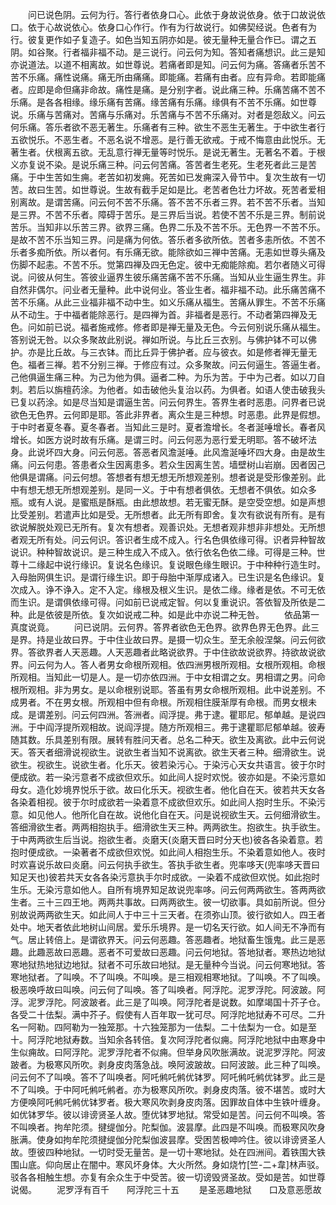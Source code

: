 <!-- { "loadSidebar": true } -->
　　问已说色阴。云何为行。答行者依身口心。此依于身故说依身。依于口故说依口。依于心故说依心。依身口心作行。作有为行故说行。如佛契经说。色者有为行。彼复更作如子复造子。如色当知五阴亦如是。彼无量种无量合作已。谓之五阴。如谷聚。行者福非福不动。是三说行。问云何为知。答知者痛想识。此三是知亦说道法。以道不相离故。如世尊说。若痛者即是知。问云何为痛。答痛者乐苦不苦不乐痛。痛性说痛。痛无所由痛痛。即能痛。若痛有由者。应有异命。若即能痛者。应即是命但痛非命故。痛性是痛。是分别字者。说此痛三种。乐痛苦痛不苦不乐痛。是各各相缘。缘乐痛有苦痛。缘苦痛有乐痛。缘俱有不苦不乐痛。如世尊说。乐痛与苦痛对。苦痛与乐痛对。乐苦痛与不苦不乐痛对。对者是怨敌义。问云何乐痛。答乐者欲不恶无著生。乐痛者有三种。欲生不恶生无著生。于中欲生者行五欲悦乐。不恶生者。不恶名说不增恶。是行善无欲戒。于戒不悔意由此悦乐。无著生者。伏根离五欲。无乱意行禅无量等时悦乐。是说无著生。无著名不着。于根义亦复说不染。是说乐痛三种。问云何苦痛。答苦者生老死。生老死者此三是苦痛。于中生苦如生痈。老苦如初发痈。死苦如已发痈深入骨节中。复次生故有一切苦。故曰生苦。如世尊说。生故有截手足如是比。老苦者色壮力坏故。死苦者爱相别离故。是谓苦痛。问云何不苦不乐痛。答不苦不乐者三界。若不苦不乐者。当知是三界。不苦不乐者。障碍于苦乐。是三界后当说。若使不苦不乐是三界。制前说苦乐。当知非以乐苦三界。欲界三痛。色界二乐及不苦不乐。无色界一不苦不乐。是故不苦不乐当知三界。问是痛为何依。答乐者多欲所依。苦者多恚所依。不苦不乐者多痴所依。所以者何。有乐痛无欲。能除欲如三禅中苦痛。无恚如世尊头痛及伤脚不起恚。不苦不乐。觉第四禅及四无色定。彼中无痴能除痴。若尔者随义可得说。问彼从何生。答彼业逼界生彼乐痛苦痛不苦不乐痛。当知从业生逼生界生。非自然非偶尔。问业者无量种。此中说何业。答业生者。福非福不动。此乐痛苦痛不苦不乐痛。从此三业福非福不动中生。如义乐痛从福生。苦痛从罪生。不苦不乐痛从不动生。于中福者能除恶行。是四禅为首。非福者是恶行。不动者第四禅及无色。问如前已说。福者施戒修。修者即是禅无量及无色。今云何别说乐痛从福生。答别说无咎。以众多聚故此别说。禅如所说。与比丘三衣别。与佛护钵不可以佛护。亦是比丘故。与三衣钵。而比丘异于佛护者。应与彼衣。如是修者禅无量无色。福者三禅。若不分别三禅。于修应有过。众多聚故。问云何逼生。答逼生者。己他俱逼生痛三种。为己为他为俱。逼者二种。为乐为苦。于中为己者。如以刀自刺。若后以旃檀药涂。为他者。如击破他头复治以药。为俱者。如语人使击破我头已复以药涂。如是尽当知是谓逼生苦。问云何界生。答界生者时恶患。问界者已说欲色无色界。云何即是耶。答此非界者。离众生是三种想。时恶患。此界是假想。于中时者夏冬春。夏冬春者。当知此三是时。夏者澹增长。冬者涎唾增长。春者风增长。如医方说时故有乐痛。是谓三时。问云何恶为恶行爱无明耶。答不破坏法身。此说坏四大身。问云何恶。答恶者风澹涎唾。此风澹涎唾坏四大身。由是故生痛。问云何患。答患者众生因离患多。若众生因离生苦。墙壁树山岩崩。因者因己他俱是谓痛。问云何想。答想者有想无想无所想观差别。想者说是受形像差别。此中有想无想无所想观差别。是同一义。于中有想者俱依。无想者不俱依。如众多瓶。或有人说。是蜜瓶是酥瓶。由此想故想。若无蜜无酥。是空受空想。如是声想比受差别。若遣声比如是受。无所想者。此无所有即舍。复次有欲说有所有。是有欲说解脱处观已无所有。复次有想者。观善识处。无想者观非想非非想处。无所想者观无所有处。问云何识。答识者生成不成入。行名色俱依缘可得。识者异种智故说识。种种智故说识。是三种生成入不成入。依行依名色依二缘。可得是三种。世尊十二缘起中说行缘识。复说名色缘识。复说眼色缘生眼识。于中种种行造生时。入母胎网俱生识。是谓行缘生识。即于母胎中渐厚成诸入。已生识是名色缘识。复次成入。诤不诤入。定不入定。缘根及根义生识。是依二缘。缘者是依。不可无依而生识。是谓俱依缘可得。问如前已说戒定智。何以复重说识。答依智及所依是二种。此是依彼是所依。复次如说戒二种。如是此中亦说二种无咎。
　　依品第一真度说竟。
　　问已说阴。云何界。答界者欲色无色界。欲界色界无色界。此三是界。持是业故曰界。于中住业故曰界。是摄一切众生。至无余般涅槃。问云何欲界。答欲界者人天恶趣。人天恶趣者此略说欲界。于中住欲故说欲界。持欲故说欲界。问云何为人。答人者男女命根所观相。依四洲男根所观相。女根所观相。命根所观相。当知此一切是人。是一切亦依四洲。于中女相谓之女。男相谓之男。问命根所观相。非为男女。是以命根别说耶。答虽有男女命根所观相。此中说差别。不成男者。不在男女根。所观相中但有命根。所观相住膜渐厚有命根。而男女根未成。是谓差别。问云何四洲。答洲者。阎浮提。弗于逮。瞿耶尼。郁单越。是说四洲。于中阎浮提所观相故。说阎浮提。随方所观相三。弗于逮瞿耶尼郁单越。彼寿随其数。乐具差别有限。展转有胜问天者。总名二种天。欲生及离欲。此中云何说天。答天者细滑说视欲生。说欲生者当知不说离欲。欲生天者三种。细滑欲生。说欲生。视欲生。说欲生者。化乐天。彼若染污心。于染污心天女共语言。彼于尔时便成欲。若一染污意者不成欲但欢乐。如此间人捉时欢悦。彼亦如是。不染污意如母女。造化妙境界悦乐于欲。故曰化乐天。视欲生者。他化自在天。彼若共天女各各染着相视。彼于尔时成欲若一染着意不成欲但欢乐。如此间人抱时生乐。不染污意。如见他人。他所化自在故。说他化自在天。问是说视欲生天。云何细滑欲生。答细滑欲生者。两两相抱执手。细滑欲生天三种。两两欲生。抱欲生。执手欲生。于中两两欲生后当说。抱欲生者。炎磨天(炎磨天晋曰时分天也)彼各各染着意。若抱时便成欲。一染著者不成欲但欢悦。如此间人相抱生乐。不染着意如他人。夜时时欢喜说乐故曰炎磨。问云何执手欲生。答执手欲生者。兜率哆天(兜率哆天晋曰知足天也)彼若共天女各各染污意执手尔时成欲。一染着不成欲但欢悦。如此抱时生乐。无染污意如他人。自所有境界知足故说兜率哆。问云何两两欲生。答两两欲生者。三十三四王地。两两共事故。曰两两欲生。彼一切欲事。具如前所说。但分别故说两两欲生天。如此间人于中三十三天者。在须弥山顶。彼行欲如人。四王者处中。地天者依此地树山间居。爱乐乐境界。是一切名天行欲。如人间无不净而有气。居止转倍上。是谓欲界天。问云何恶趣。答恶趣者。地狱畜生饿鬼。此三是恶趣。此趣恶故曰恶趣。恶者不可爱故曰恶趣。问云何地狱。答地狱者。寒热边地狱寒地狱热地狱边地狱。狱者不可乐故曰地狱。是无量种今当说。问云何寒地狱。答寒地狱者。了叫唤。不了叫唤。不叫唤。是三相观相寒地狱。了叫唤。不了叫唤。极恶唤呼故曰叫唤。问云何了叫唤。答了叫唤者。阿浮陀。泥罗浮陀。阿波跛。阿浮。泥罗浮陀。阿波跛者。此三是了叫唤。阿浮陀者是说数。如摩竭国十芥子仓。各受二十佉梨。满中芥子。假使有人百年取一犹可尽。阿浮陀地狱寿不可尽。二升名一阿勒。四阿勒为一独笼那。十六独笼那为一佉梨。二十佉梨为一仓。如是至十。阿浮陀地狱寿数。当知余各转倍。复次阿浮陀者似痈。阿浮陀地狱中由寒身中生似痈故。曰阿浮陀。泥罗浮陀者不似痈。但举身风吹胀满故。说泥罗浮陀。阿波跛者。为极寒风所吹。剥身皮肉落急战。唤阿波跛故。曰阿波跛。此三种了叫唤。问云何不了叫唤。答不了叫唤者。阿吒鸺吒鸺优钵罗。阿吒鸺吒鸺优钵罗。此三是不了叫唤。于中阿吒鸺吒鸺者。亦为极寒风所吹。剥身皮肉落。彼不堪苦。或时大方便唤阿吒鸺吒鸺优钵罗者。极大寒风吹剥身皮肉落。因罪故自体中生铁叶缠身。如优钵罗华。彼以诽谤贤圣人故。堕优钵罗地狱。常受如是苦。问云何不叫唤。答不叫唤者。拘牟陀须。揵缇伽分。陀梨伽。波昙摩。此四是不叫唤。而极寒风吹身胀满。使身如拘牟陀须揵缇伽分陀梨伽波昙摩。受困苦极呻吟住。彼以诽谤贤圣人故。堕彼四种地狱。一切时受无量苦。是一切十寒地狱。处在四洲间。着铁围大铁围山底。仰向居止在闇中。寒风坏身体。大火所然。身如烧竹[竺-二+韋]林声驳。驳各各相触生想。亦复有余众生于中受苦。彼一切谤毁贤圣故。受如是苦。如世尊说偈。
　　泥罗浮有百千　　阿浮陀三十五
　　是圣恶趣地狱　　口及意恶愿故
